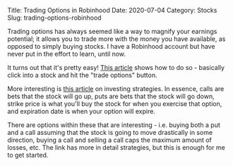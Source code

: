 Title: Trading Options in Robinhood
Date: 2020-07-04
Category: Stocks
Slug: trading-options-robinhood

Trading options has always seemed like a way to magnify your earnings potential; it allows you to trade more with the money you have available, as opposed to simply buying stocks. I have a Robinhood account but have never put in the effort to learn, until now. 

It turns out that it's pretty easy! [This article](https://robinhood.com/support/articles/360001227566/placing-an-options-trade/) shows how to do so - basically click into a stock and hit the "trade options" button.

More interesting is [this article](https://robinhood.com/support/articles/360001331403/options-investing-strategies/) on investing strategies. In essence, calls are bets that the stock will go up, puts are bets that the stock will go down, strike price is what you'll buy the stock for when you exercise that option, and expiration date is when your option will expire.

There are options within these that are interesting - i.e. buying both a put and a call assuming that the stock is going to move drastically in some direction, buying a call and selling a call caps the maximum amount of losses, etc. The link has more in detail strategies, but this is enough for me to get started. 